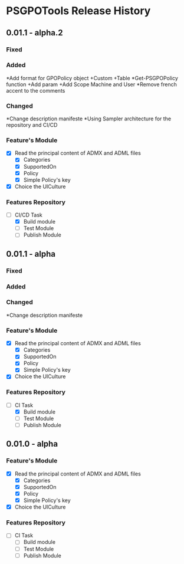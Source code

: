 # PSGPOTools Release History

## 0.01.1 - alpha.2

### Fixed

### Added

*Add format for GPOPolicy object
+Custom
+Table
*Get-PSGPOPolicy function
+Add param
+Add Scope Machine and User
*Remove french accent to the comments

### Changed

*Change description manifeste
*Using Sampler architecture for the repository and CI/CD

### Feature's Module

  *[x] Read the principal content of ADMX and ADML files
    *[x] Categories
    *[x] SupportedOn
    *[x] Policy
    *[x] Simple Policy's key
  *[x] Choice the UICulture

### Features Repository

  *[ ] CI/CD Task
    *[X] Build module
    *[ ] Test Module
    *[ ] Publish Module

## 0.01.1 - alpha

### Fixed

### Added

### Changed

*Change description manifeste

### Feature's Module

  *[x] Read the principal content of ADMX and ADML files
    *[x] Categories
    *[x] SupportedOn
    *[x] Policy
    *[x] Simple Policy's key
  *[x] Choice the UICulture

### Features Repository

  *[ ] CI Task
    *[X] Build module
    *[ ] Test Module
    *[ ] Publish Module

## 0.01.0 - alpha

### Feature's Module

  *[x] Read the principal content of ADMX and ADML files
    *[x] Categories
    *[x] SupportedOn
    *[x] Policy
    *[x] Simple Policy's key
  *[x] Choice the UICulture

### Features Repository

  *[ ] CI Task
    *[ ] Build module
    *[ ] Test Module
    *[ ] Publish Module
